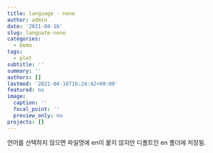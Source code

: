 ```yaml
---
title: language - none
author: admin
date: '2021-04-16'
slug: languate-none
categories:
  - Demo
tags:
  - plot
subtitle: ''
summary: ''
authors: []
lastmod: '2021-04-16T16:24:42+09:00'
featured: no
image:
  caption: ''
  focal_point: ''
  preview_only: no
projects: []
---
```


언어를 선택하지 않으면 파일명에 en이 붙지 않지만 디폴트인 en 폴더에 저장됨.